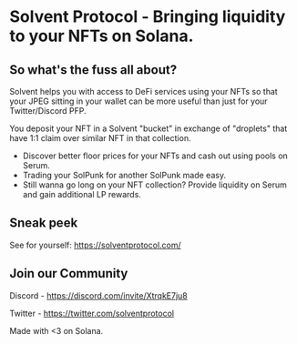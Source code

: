 # Solvent Protocol - Bringing liquidity to your NFTs on Solana.

## So what's the fuss all about?

Solvent helps you with access to DeFi services using your NFTs so that your JPEG sitting in your wallet can be more useful than just for your Twitter/Discord PFP.

You deposit your NFT in a Solvent "bucket" in exchange of "droplets" that have 1:1 claim over similar NFT in that collection.

 - Discover better floor prices for your NFTs and cash out using pools on Serum.
 - Trading your SolPunk for another SolPunk made easy.
 - Still wanna go long on your NFT collection? Provide liquidity on Serum and gain additional LP rewards. 

## Sneak peek

See for yourself: https://solventprotocol.com/

## Join our Community

Discord - https://discord.com/invite/XtrqkE7ju8

Twitter - https://twitter.com/solventprotocol



Made with <3 on Solana.
